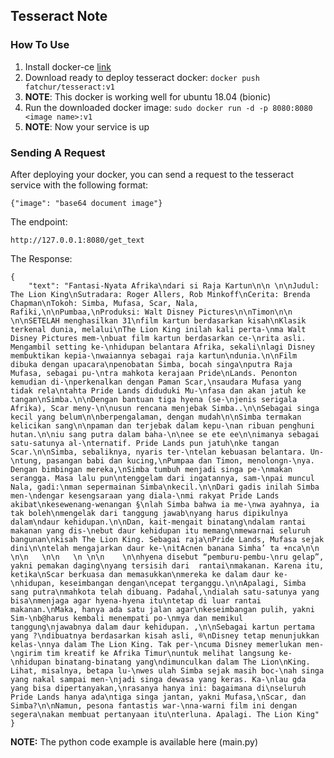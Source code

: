 ## Tesseract Note

### How To Use
1. Install docker-ce [link](https://docs.docker.com/install/linux/docker-ce/ubuntu/)
2. Download ready to deploy tesseract docker: `docker push fatchur/tesseract:v1`
3. **NOTE**: This docker is working well for ubuntu 18.04 (bionic)
4. Run the downloaded docker image: `sudo docker run -d -p 8080:8080 <image name>:v1`
5. **NOTE**: Now your service is up

### Sending A Request
After deploying your docker, you can send a request to the tesseract service with the following format:
```
{"image": "base64 document image"}
```
The endpoint:
```
http://127.0.0.1:8080/get_text
```

The Response:
```
{
    "text": "Fantasi-Nyata Afrika\ndari si Raja Kartun\n\n \n\nJudul: The Lion King\nSutradara: Roger Allers, Rob Minkoff\nCerita: Brenda Chapman\nTokoh: Simba, Mufasa, Scar, Nala, Rafiki,\n\nPumbaa,\nProduksi: Walt Disney Pictures\n\nTimon\n\n \n\nSETELAH menghasilkan 31\nfilm kartun berdasarkan kisah\nKlasik terkenal dunia, melalui\nThe Lion King inilah kali perta-\nma Walt Disney Pictures mem-\nbuat film kartun berdasarkan ce-\nrita asli. Mengambil setting ke-\nhidupan belantara Afrika, sekali\nlagi Disney membuktikan kepia-\nwaiannya sebagai raja kartun\ndunia.\n\nFilm dibuka dengan upacara\npenobatan Simba, bocah singa\nputra Raja Mufasa, sebagai pu-\ntra mahkota kerajaan Pride\nLands. Penonton kemudian di-\nperkenalkan dengan Paman Scar,\nsaudara Mufasa yang tidak rela\ntahta Pride Lands diduduki Mu-\nfasa dan akan jatuh ke tangan\nSimba.\n\nDengan bantuan tiga hyena (se-\njenis serigala Afrika), Scar meny-\n\nusun rencana menjebak Simba..\n\nSebagai singa kecil yang belum\n\nberpengalaman, dengan mudah\n\nSimba termakan kelicikan sang\n\npaman dan terjebak dalam kepu-\nan ribuan penghuni hutan.\n\niu sang putra dalam baha-\n\nee se ete ee\n\nimanya sebagai satu-satunya al-\nternatif. Pride Lands pun jatuh\nke tangan Scar.\n\nSimba, sebaliknya, nyaris ter-\ntelan kebuasan belantara. Un-\ntung, pasangan babi dan kucing,\nPumpaa dan Timon, menolongn-\nya. Dengan bimbingan mereka,\nSimba tumbuh menjadi singa pe-\nmakan serangga. Masa lalu pun\ntenggelam dari ingatannya, sam-\npai muncul Nala, gadi:\nman sepermainan Simba\nkecil.\n\nDari gadis inilah Simba men-\ndengar kesengsaraan yang diala-\nmi rakyat Pride Lands akibat\nkesewenang-wenangan §\nlah Simba bahwa ia me-\nwa ayahnya, ia tak boleh\nmengelak dari tanggung jawab\nyang harus dipikulnya dalam\ndaur kehidupan.\n\nDan, kait-mengait binatang\ndalam rantai makanan yang dis-\nebut daur kehidupan itu memang\nmewarnai seluruh bangunan\nkisah The Lion King. Sebagai raja\nPride Lands, Mufasa sejak dini\n\ntelah mengajarkan daur ke-\nitAcnen banana Simha’ ta +nca\n\n \n\n   \n\n   \n \n\n    \n\nhyena disebut “pemburu-pembu-\nru gelap”, yakni pemakan daging\nyang tersisih dari  rantai\nmakanan. Karena itu, ketika\nScar berkuasa dan memasukkan\nmereka ke dalam daur ke-\nhidupan, keseimbangan dengan\ncepat terganggu.\n\nApalagi, Simba sang putra\nmahkota telah dibuang. Padahal,\ndialah satu-satunya yang bisa\nmenjaga agar hyena-hyena itu\ntetap di luar rantai makanan.\nMaka, hanya ada satu jalan agar\nkeseimbangan pulih, yakni Sim-\nb@harus kembali menempati po-\nmya dan memikul tanggung\njawabnya dalam daur kehidupan. ,\n\nSebagai kartun pertama yang ?\ndibuatnya berdasarkan kisah asli, ®\nDisney tetap menunjukkan kelas-\nnya dalam The Lion King. Tak per-\ncuma Disney memerlukan men-\ngirim tim kreatif ke Afrika Timur\nuntuk melihat langsung ke-\nhidupan binatang-binatang yang\ndimunculkan dalam The Lion\nKing. Lihat, misalnya, betapa lu-\nwes ulah Simba sejak masih boc-\nah singa yang nakal sampai men-\njadi singa dewasa yang keras. Ka-\nlau gda yang bisa dipertanyakan,\nrasanya hanya ini: bagaimana di\nseluruh Pride Lands hanya ada\ntiga singa jantan, yakni Mufasa,\nScar, dan Simba?\n\nNamun, pesona fantastis war-\nna-warni film ini dengan segera\nakan membuat pertanyaan itu\nterluna. Apalagi. The Lion King"
}
```

**NOTE:** The python code example is available here (main.py)